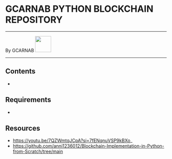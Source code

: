 # GCARNAB PYTHON BLOCKCHAIN REPOSITORY
___

By GCARNAB <a href='https://github.com/gcarnab'> <img src='https://avatars.githubusercontent.com/u/15156604?v=4' width="50"/></a>
___

## Contents 

- 

## Requirements 

- 

## Resources 

- https://youtu.be/7QZWmtqJCpA?si=7fENqnuVSP9kBXo_
- https://github.com/anni1236012/Blockchain-Implementation-in-Python-from-Scratch/tree/main


